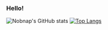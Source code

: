 ### Hello!

<!--
**nobnap/nobnap** is a ✨ _special_ ✨ repository because its `README.md` (this file) appears on your GitHub profile.

Here are some ideas to get you started:

- 🔭 I’m currently working on ...
- 🌱 I’m currently learning ...
- 👯 I’m looking to collaborate on ...
- 🤔 I’m looking for help with ...
- 💬 Ask me about ...
- 📫 How to reach me: ...
- 😄 Pronouns: ...
- ⚡ Fun fact: ...
-->

![Nobnap's GitHub stats](https://github-readme-stats.vercel.app/api?username=nobnap&show_icons=true&theme=dracula)
[![Top Langs](https://github-readme-stats-wisewizardofthestars.vercel.app/api/top-langs/?username=nobnap&theme=dracula&layout=compact)](https://github.com/anuraghazra/github-readme-stats)
